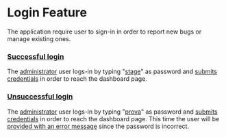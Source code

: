 # Login Feature

The application require user to sign-in in order to report new bugs or manage existing ones.

### [Successful login](- "Successful login")

The [administrator](- "#username") user logs-in by typing "[stage](- "#password")" as password and
[submits credentials](- "loginWithCredentials(#username, #password)") in order to reach the dashboard page.

### [Unsuccessful login](- "Unsuccessful login")

The [administrator](- "#username") user logs-in by typing "[prova](- "#password")" as password and
[submits credentials](- "loginWithCredentials(#username, #password)") in order to reach the dashboard page. 
This time the user will be [provided with an error message](- "c:assert-true=theUserIsProvidedWithAErrorMessage()") since
the password is incorrect.